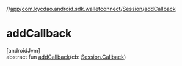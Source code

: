 //[app](../../../index.md)/[com.kycdao.android.sdk.walletconnect](../index.md)/[Session](index.md)/[addCallback](add-callback.md)

# addCallback

[androidJvm]\
abstract fun [addCallback](add-callback.md)(cb: [Session.Callback](-callback/index.md))
